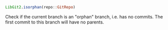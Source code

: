 ```julia
LibGit2.isorphan(repo::GitRepo)
```

Check if the current branch is an "orphan" branch, i.e. has no commits. The first commit to this branch will have no parents.
